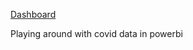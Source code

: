 [Dashboard](https://app.powerbi.com/groups/me/reports/be0aa131-ec91-4341-981d-b185f73b35da/ReportSection?experience=power-bi)

 Playing around with covid data in powerbi
